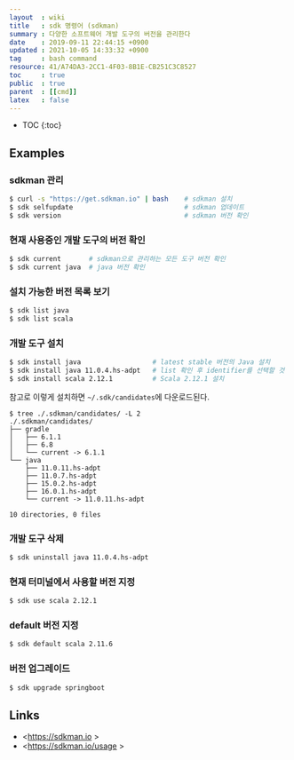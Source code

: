 ```yaml
---
layout  : wiki
title   : sdk 명령어 (sdkman)
summary : 다양한 소프트웨어 개발 도구의 버전을 관리한다
date    : 2019-09-11 22:44:15 +0900
updated : 2021-10-05 14:33:32 +0900
tag     : bash command
resource: 41/A74DA3-2CC1-4F03-8B1E-CB251C3C8527
toc     : true
public  : true
parent  : [[cmd]]
latex   : false
---
```

* TOC
{:toc}

## Examples

### sdkman 관리

```sh
$ curl -s "https://get.sdkman.io" | bash    # sdkman 설치
$ sdk selfupdate                            # sdkman 업데이트
$ sdk version                               # sdkman 버전 확인
```

### 현재 사용중인 개발 도구의 버전 확인

```sh
$ sdk current       # sdkman으로 관리하는 모든 도구 버전 확인
$ sdk current java  # java 버전 확인
```

### 설치 가능한 버전 목록 보기

```sh
$ sdk list java
$ sdk list scala
```

### 개발 도구 설치

```sh
$ sdk install java                  # latest stable 버전의 Java 설치
$ sdk install java 11.0.4.hs-adpt   # list 확인 후 identifier를 선택할 것
$ sdk install scala 2.12.1          # Scala 2.12.1 설치
```

참고로 이렇게 설치하면 `~/.sdk/candidates`에 다운로드된다.

```
$ tree ./.sdkman/candidates/ -L 2
./.sdkman/candidates/
├── gradle
│   ├── 6.1.1
│   ├── 6.8
│   └── current -> 6.1.1
└── java
    ├── 11.0.11.hs-adpt
    ├── 11.0.7.hs-adpt
    ├── 15.0.2.hs-adpt
    ├── 16.0.1.hs-adpt
    └── current -> 11.0.11.hs-adpt

10 directories, 0 files
```

### 개발 도구 삭제

```sh
$ sdk uninstall java 11.0.4.hs-adpt
```

### 현재 터미널에서 사용할 버전 지정

```sh
$ sdk use scala 2.12.1
```

### default 버전 지정

```sh
$ sdk default scala 2.11.6
```

### 버전 업그레이드

```sh
$ sdk upgrade springboot
```

## Links

* <https://sdkman.io >
* <https://sdkman.io/usage >
